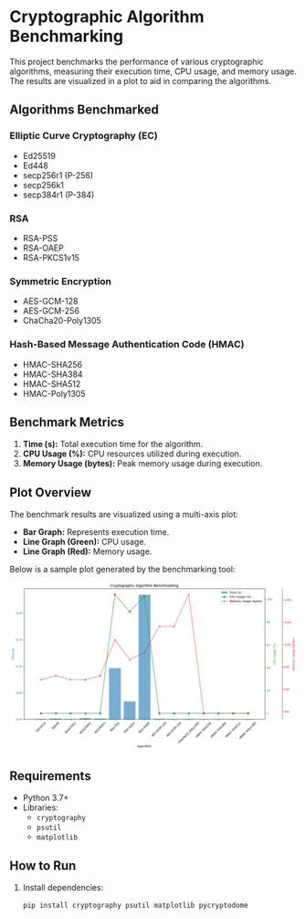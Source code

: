 # Cryptographic Algorithm Benchmarking

This project benchmarks the performance of various cryptographic algorithms, measuring their execution time, CPU usage, and memory usage. The results are visualized in a plot to aid in comparing the algorithms.

## Algorithms Benchmarked

### Elliptic Curve Cryptography (EC)
- Ed25519
- Ed448
- secp256r1 (P-256)
- secp256k1
- secp384r1 (P-384)

### RSA
- RSA-PSS
- RSA-OAEP
- RSA-PKCS1v15

### Symmetric Encryption
- AES-GCM-128
- AES-GCM-256
- ChaCha20-Poly1305

### Hash-Based Message Authentication Code (HMAC)
- HMAC-SHA256
- HMAC-SHA384
- HMAC-SHA512
- HMAC-Poly1305

## Benchmark Metrics

1. **Time (s):** Total execution time for the algorithm.
2. **CPU Usage (%):** CPU resources utilized during execution.
3. **Memory Usage (bytes):** Peak memory usage during execution.

## Plot Overview

The benchmark results are visualized using a multi-axis plot:
- **Bar Graph:** Represents execution time.
- **Line Graph (Green):** CPU usage.
- **Line Graph (Red):** Memory usage.

Below is a sample plot generated by the benchmarking tool:

![Sample Plot](benchmark_and_plots_sample.png)

## Requirements

- Python 3.7+
- Libraries:
  - `cryptography`
  - `psutil`
  - `matplotlib`

## How to Run

1. Install dependencies:
   ```bash
   pip install cryptography psutil matplotlib pycryptodome

